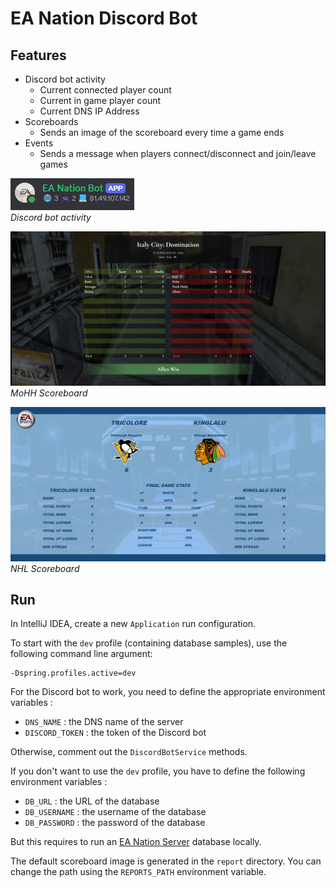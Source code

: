 # EA Nation Discord Bot

## Features

- Discord bot activity
    - Current connected player count
    - Current in game player count
    - Current DNS IP Address
- Scoreboards
    - Sends an image of the scoreboard every time a game ends
- Events
    - Sends a message when players connect/disconnect and join/leave games

<img src="doc/bot-activity.png" alt="bot activity" /><br/>
*Discord bot activity*

<img src="doc/mohh-scoreboard.png" alt="MoHH scoreboard" /><br/>
*MoHH Scoreboard*

<img src="doc/nhl-scoreboard.png" alt="NHL scoreboard" /><br/>
*NHL Scoreboard*

## Run

In IntelliJ IDEA, create a new `Application` run configuration.

To start with the `dev` profile (containing database samples), use the following command line argument:

```
-Dspring.profiles.active=dev
```

For the Discord bot to work, you need to define the appropriate environment variables :

- `DNS_NAME` : the DNS name of the server
- `DISCORD_TOKEN` : the token of the Discord bot

Otherwise, comment out the `DiscordBotService` methods.

If you don't want to use the `dev` profile, you have to define the following environment variables :

- `DB_URL` : the URL of the database
- `DB_USERNAME` : the username of the database
- `DB_PASSWORD` : the password of the database

But this requires to run an [EA Nation Server](https://github.com/a-blondel/ea-nation-server) database locally.

The default scoreboard image is generated in the `report` directory. You can change the path using the `REPORTS_PATH`
environment variable.  
